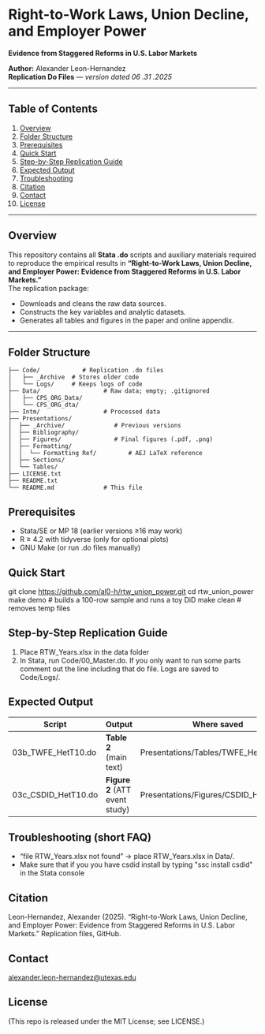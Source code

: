 # Right-to-Work Laws, Union Decline, and Employer Power  
**Evidence from Staggered Reforms in U.S. Labor Markets**  

**Author:** Alexander Leon-Hernandez  
**Replication Do Files** — *version dated 06 .31 .2025*  

---

## Table of Contents
1. [Overview](#overview)  
2. [Folder Structure](#folder-structure)  
3. [Prerequisites](#prerequisites)  
4. [Quick Start](#quick-start)  
5. [Step-by-Step Replication Guide](#step-by-step-replication-guide)  
6. [Expected Output](#expected-output)  
7. [Troubleshooting](#troubleshooting)  
8. [Citation](#citation)  
9. [Contact](#contact)  
10. [License](#license)  

---

## Overview
This repository contains all **Stata .do** scripts and auxiliary materials required to reproduce the empirical results in **“Right-to-Work Laws, Union Decline, and Employer Power: Evidence from Staggered Reforms in U.S. Labor Markets.”**  
The replication package:

* Downloads and cleans the raw data sources.  
* Constructs the key variables and analytic datasets.  
* Generates all tables and figures in the paper and online appendix.  

---

## Folder Structure
```
├── Code/            # Replication .do files
│   ├── _Archive  # Stores older code
│   └── Logs/     # Keeps logs of code
├── Data/                  # Raw data; empty; .gitignored
│   ├── CPS_ORG_Data/
│   └── CPS_ORG_dta/
├── Intm/                  # Processed data
├── Presentations/
│  ├── _Archive/              # Previous versions
│  ├── Bibliography/
│  ├── Figures/               # Final figures (.pdf, .png)
│  ├── Formatting/
│  │  └── Formatting Ref/         # AEJ LaTeX reference
│  ├── Sections/
│  └── Tables/
├── LICENSE.txt
├── README.txt
└── README.md              # This file
```

## Prerequisites
* Stata/SE or MP 18  (earlier versions ≥16 may work)
* R $\geq$ 4.2 with tidyverse (only for optional plots)
*  GNU Make (or run .do files manually)

## Quick Start

git clone https://github.com/al0-h/rtw_union_power.git
cd rtw_union_power
make demo            # builds a 100-row sample and runs a toy DiD
make clean           # removes temp files

## Step-by-Step Replication Guide
1. Place RTW_Years.xlsx in the data folder
2. In Stata, run Code/00_Master.do. If you only want to run some parts comment out the line including that do file.
Logs are saved to Code/Logs/.

## Expected Output

| Script                | Output                         | Where saved                           |
| --------------------- | ------------------------------ | ------------------------------------- |
| 03b\_TWFE\_HetT10.do  | **Table 2** (main text)        | Presentations/Tables/TWFE\_HetT10.pdf |
| 03c\_CSDID\_HetT10.do | **Figure 2** (ATT event study) | Presentations/Figures/CSDID\_HetT10.pdf   |


## Troubleshooting (short FAQ)
* “file RTW_Years.xlsx not found” → place RTW_Years.xlsx in Data/.
* Make sure that if you you have csdid install by typing "ssc install csdid" in the Stata console

## Citation 
Leon-Hernandez, Alexander (2025).
“Right-to-Work Laws, Union Decline, and Employer Power: Evidence from Staggered Reforms in U.S. Labor Markets.” Replication files, GitHub.

## Contact
alexander.leon-hernandez@utexas.edu

## License
(This repo is released under the MIT License; see LICENSE.)

